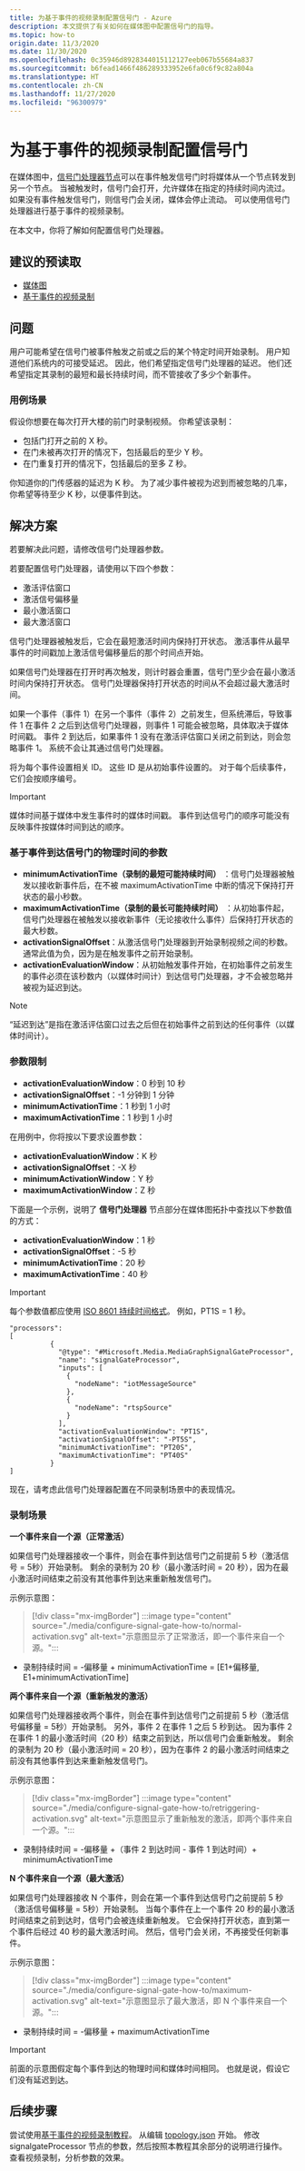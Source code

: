 ```yaml
---
title: 为基于事件的视频录制配置信号门 - Azure
description: 本文提供了有关如何在媒体图中配置信号门的指导。
ms.topic: how-to
origin.date: 11/3/2020
ms.date: 11/30/2020
ms.openlocfilehash: 0c35946d8928344015112127eeb067b55684a837
ms.sourcegitcommit: b6fead1466f486289333952e6fa0c6f9c82a804a
ms.translationtype: HT
ms.contentlocale: zh-CN
ms.lasthandoff: 11/27/2020
ms.locfileid: "96300979"
---
```

# <a name="configure-a-signal-gate-for-event-based-video-recording"></a>为基于事件的视频录制配置信号门

在媒体图中，[信号门处理器节点](media-graph-concept.md#signal-gate-processor)可以在事件触发信号门时将媒体从一个节点转发到另一个节点。 当被触发时，信号门会打开，允许媒体在指定的持续时间内流过。 如果没有事件触发信号门，则信号门会关闭，媒体会停止流动。 可以使用信号门处理器进行基于事件的视频录制。

在本文中，你将了解如何配置信号门处理器。

## <a name="suggested-prereading"></a>建议的预读取
- [媒体图](media-graph-concept.md)
- [基于事件的视频录制](event-based-video-recording-concept.md)


## <a name="problem"></a>问题
用户可能希望在信号门被事件触发之前或之后的某个特定时间开始录制。 用户知道他们系统内的可接受延迟。 因此，他们希望指定信号门处理器的延迟。 他们还希望指定其录制的最短和最长持续时间，而不管接收了多少个新事件。
 
### <a name="use-case-scenario"></a>用例场景
假设你想要在每次打开大楼的前门时录制视频。 你希望该录制： 

- 包括门打开之前的 X 秒。 
- 在门未被再次打开的情况下，包括最后的至少 Y 秒。 
- 在门重复打开的情况下，包括最后的至多 Z 秒。 
 
你知道你的门传感器的延迟为 K 秒。 为了减少事件被视为迟到而被忽略的几率，你希望等待至少 K 秒，以便事件到达。


## <a name="solution"></a>解决方案

若要解决此问题，请修改信号门处理器参数。

若要配置信号门处理器，请使用以下四个参数：
- 激活评估窗口
- 激活信号偏移量
- 最小激活窗口
- 最大激活窗口

信号门处理器被触发后，它会在最短激活时间内保持打开状态。 激活事件从最早事件的时间戳加上激活信号偏移量后的那个时间点开始。 

如果信号门处理器在打开时再次触发，则计时器会重置，信号门至少会在最小激活时间内保持打开状态。 信号门处理器保持打开状态的时间从不会超过最大激活时间。 

如果一个事件（事件 1）在另一个事件（事件 2）之前发生，但系统滞后，导致事件 1 在事件 2 之后到达信号门处理器，则事件 1 可能会被忽略，具体取决于媒体时间戳。 事件 2 到达后，如果事件 1 没有在激活评估窗口关闭之前到达，则会忽略事件 1。 系统不会让其通过信号门处理器。 

将为每个事件设置相关 ID。 这些 ID 是从初始事件设置的。 对于每个后续事件，它们会按顺序编号。

> [!IMPORTANT]
> 媒体时间基于媒体中发生事件时的媒体时间戳。 事件到达信号门的顺序可能没有反映事件按媒体时间到达的顺序。


### <a name="parameters-based-on-the-physical-time-that-events-arrive-at-the-signal-gate"></a>基于事件到达信号门的物理时间的参数

* **minimumActivationTime（录制的最短可能持续时间）** ：信号门处理器被触发以接收新事件后，在不被 maximumActivationTime 中断的情况下保持打开状态的最小秒数。
* **maximumActivationTime（录制的最长可能持续时间）** ：从初始事件起，信号门处理器在被触发以接收新事件（无论接收什么事件）后保持打开状态的最大秒数。
* **activationSignalOffset**：从激活信号门处理器到开始录制视频之间的秒数。 通常此值为负，因为是在触发事件之前开始录制。
* **activationEvaluationWindow**：从初始触发事件开始，在初始事件之前发生的事件必须在该秒数内（以媒体时间计）到达信号门处理器，才不会被忽略并被视为延迟到达。

> [!NOTE]
> “延迟到达”是指在激活评估窗口过去之后但在初始事件之前到达的任何事件（以媒体时间计）。

### <a name="limits-of-parameters"></a>参数限制

* **activationEvaluationWindow**：0 秒到 10 秒
* **activationSignalOffset**：-1 分钟到 1 分钟
* **minimumActivationTime**：1 秒到 1 小时
* **maximumActivationTime**：1 秒到 1 小时


在用例中，你将按以下要求设置参数：

* **activationEvaluationWindow**：K 秒
* **activationSignalOffset**：-X 秒
* **minimumActivationWindow**：Y 秒
* **maximumActivationWindow**：Z 秒


下面是一个示例，说明了 **信号门处理器** 节点部分在媒体图拓扑中查找以下参数值的方式：
* **activationEvaluationWindow**：1 秒
* **activationSignalOffset**：-5 秒
* **minimumActivationTime**：20 秒
* **maximumActivationTime**：40 秒

> [!IMPORTANT]
> 每个参数值都应使用 [ISO 8601 持续时间格式](https://en.wikipedia.org/wiki/ISO_8601#Durations
)。 例如，PT1S = 1 秒。


```
"processors":              
[
          {
            "@type": "#Microsoft.Media.MediaGraphSignalGateProcessor",
            "name": "signalGateProcessor",
            "inputs": [
              {
                "nodeName": "iotMessageSource"
              },
              {
                "nodeName": "rtspSource"
              }
            ],
            "activationEvaluationWindow": "PT1S",
            "activationSignalOffset": "-PT5S",
            "minimumActivationTime": "PT20S",
            "maximumActivationTime": "PT40S"
          }
]
```


现在，请考虑此信号门处理器配置在不同录制场景中的表现情况。

### <a name="recording-scenarios"></a>录制场景

**一个事件来自一个源（正常激活）**

如果信号门处理器接收一个事件，则会在事件到达信号门之前提前 5 秒（激活信号 = 5秒）开始录制。 剩余的录制为 20 秒（最小激活时间 = 20 秒），因为在最小激活时间结束之前没有其他事件到达来重新触发信号门。

示例示意图：
> [!div class="mx-imgBorder"]
> :::image type="content" source="./media/configure-signal-gate-how-to/normal-activation.svg" alt-text="示意图显示了正常激活，即一个事件来自一个源。":::

* 录制持续时间 = -偏移量 + minimumActivationTime = [E1+偏移量, E1+minimumActivationTime]


**两个事件来自一个源（重新触发的激活）**

如果信号门处理器接收两个事件，则会在事件到达信号门之前提前 5 秒（激活信号偏移量 = 5秒）开始录制。 另外，事件 2 在事件 1 之后 5 秒到达。 因为事件 2 在事件 1 的最小激活时间（20 秒）结束之前到达，所以信号门会重新触发。 剩余的录制为 20 秒（最小激活时间 = 20 秒），因为在事件 2 的最小激活时间结束之前没有其他事件到达来重新触发信号门。

示例示意图：
> [!div class="mx-imgBorder"]
> :::image type="content" source="./media/configure-signal-gate-how-to/retriggering-activation.svg" alt-text="示意图显示了重新触发的激活，即两个事件来自一个源。":::

* 录制持续时间 = -偏移量 +（事件 2 到达时间 - 事件 1 到达时间）+ minimumActivationTime


**N 个事件来自一个源（最大激活）**

如果信号门处理器接收 N 个事件，则会在第一个事件到达信号门之前提前 5 秒（激活信号偏移量 = 5秒）开始录制。 当每个事件在上一个事件 20 秒的最小激活时间结束之前到达时，信号门会被连续重新触发。 它会保持打开状态，直到第一个事件后经过 40 秒的最大激活时间。 然后，信号门会关闭，不再接受任何新事件。

示例示意图：
> [!div class="mx-imgBorder"]
> :::image type="content" source="./media/configure-signal-gate-how-to/maximum-activation.svg" alt-text="示意图显示了最大激活，即 N 个事件来自一个源。":::
 
* 录制持续时间 = -偏移量 + maximumActivationTime

> [!IMPORTANT]
> 前面的示意图假定每个事件到达的物理时间和媒体时间相同。 也就是说，假设它们没有延迟到达。

## <a name="next-steps"></a>后续步骤

尝试使用[基于事件的视频录制教程](event-based-video-recording-tutorial.md)。 从编辑 [topology.json](https://raw.githubusercontent.com/Azure/live-video-analytics/master/MediaGraph/topologies/evr-hubMessage-assets/topology.json) 开始。 修改 signalgateProcessor 节点的参数，然后按照本教程其余部分的说明进行操作。 查看视频录制，分析参数的效果。



